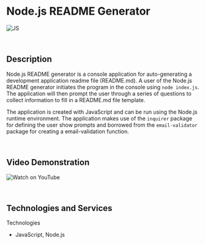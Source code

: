 # **Node.js README Generator**
![JS](https://img.shields.io/badge/Code-JavaScript-informational?logo=javascript&logoColor=white&color=yellow)


&nbsp;
## **Description**
Node.js README generator is a console application for auto-generating a development application readme file (README.md). A user of the Node.js README generator initiates the program in the console using `node index.js`. The application will then prompt the user through a series of questions to collect information to fill in a README.md file template. 

The application is created with JavaScript and can be run using the Node.js runtime environment. The application makes use of the `inquirer` package for defining the user show prompts and borrowed from the `email-validator` package for creating a email-validation function. 


&nbsp;
## **Video Demonstration**
![Watch on YouTube](https://www.youtube.com/watch?v=zJDC0mlLfmg)


&nbsp;
## **Technologies and Services**
Technologies
- JavaScript, Node.js
